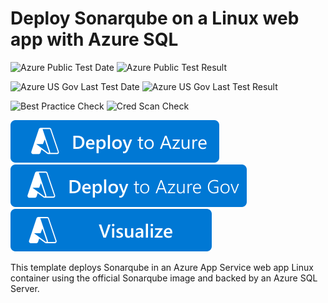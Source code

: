 # Deploy Sonarqube on a Linux web app with Azure SQL

![Azure Public Test Date](https://azurequickstartsservice.blob.core.windows.net/badges/101-webapp-linux-sonarqube-azuresql/PublicLastTestDate.svg)
![Azure Public Test Result](https://azurequickstartsservice.blob.core.windows.net/badges/101-webapp-linux-sonarqube-azuresql/PublicDeployment.svg)

![Azure US Gov Last Test Date](https://azurequickstartsservice.blob.core.windows.net/badges/101-webapp-linux-sonarqube-azuresql/FairfaxLastTestDate.svg)
![Azure US Gov Last Test Result](https://azurequickstartsservice.blob.core.windows.net/badges/101-webapp-linux-sonarqube-azuresql/FairfaxDeployment.svg)

![Best Practice Check](https://azurequickstartsservice.blob.core.windows.net/badges/101-webapp-linux-sonarqube-azuresql/BestPracticeResult.svg)
![Cred Scan Check](https://azurequickstartsservice.blob.core.windows.net/badges/101-webapp-linux-sonarqube-azuresql/CredScanResult.svg)

[![Deploy To Azure](https://raw.githubusercontent.com/Azure/azure-quickstart-templates/master/1-CONTRIBUTION-GUIDE/images/deploytoazure.svg?sanitize=true)](https://portal.azure.com/#create/Microsoft.Template/uri/https%3A%2F%2Fraw.githubusercontent.com%2FAzure%2Fazure-quickstart-templates%2Fmaster%2F101-webapp-linux-sonarqube-azuresql%2Fazuredeploy.json)
[![Deploy To Azure US Gov](https://raw.githubusercontent.com/Azure/azure-quickstart-templates/master/1-CONTRIBUTION-GUIDE/images/deploytoazuregov.svg?sanitize=true)](https://portal.azure.us/#create/Microsoft.Template/uri/https%3A%2F%2Fraw.githubusercontent.com%2FAzure%2Fazure-quickstart-templates%2Fmaster%2F101-webapp-linux-sonarqube-azuresql%2Fazuredeploy.json)  
[![Visualize](https://raw.githubusercontent.com/Azure/azure-quickstart-templates/master/1-CONTRIBUTION-GUIDE/images/visualizebutton.svg?sanitize=true)](http://armviz.io/#/?load=https%3A%2F%2Fraw.githubusercontent.com%2FAzure%2Fazure-quickstart-templates%2Fmaster%2F101-webapp-linux-sonarqube-azuresql%2Fazuredeploy.json)
  
This template deploys Sonarqube in an Azure App Service web app Linux container
using the official Sonarqube image and backed by an Azure SQL Server.

